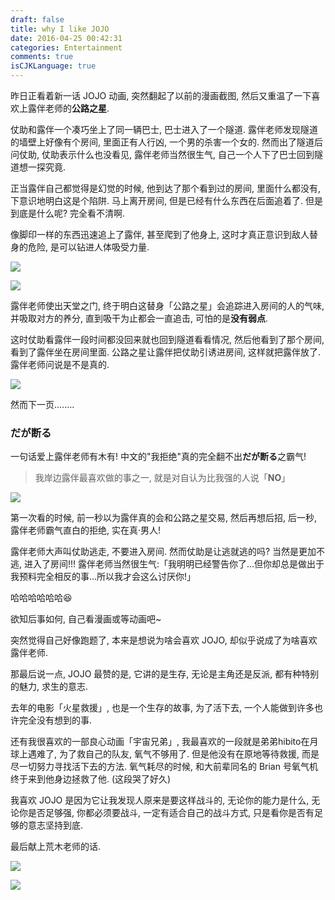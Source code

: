 ```yaml
---
draft: false
title: why I like JOJO
date: 2016-04-25 00:42:31
categories: Entertainment
comments: true
isCJKLanguage: true
---
```



昨日正看着新一话 JOJO 动画, 突然翻起了以前的漫画截图, 然后又重温了一下喜欢上露伴老师的**公路之星**.

仗助和露伴一个凑巧坐上了同一辆巴士, 巴士进入了一个隧道.
露伴老师发现隧道的墙壁上好像有个房间, 里面正有人行凶, 一个男的杀害一个女的.
然而出了隧道后问仗助, 仗助表示什么也没看见, 露伴老师当然很生气, 自己一个人下了巴士回到隧道想一探究竟.

正当露伴自己都觉得是幻觉的时候, 他到达了那个看到过的房间, 里面什么都没有, 下意识地明白这是个陷阱.
马上离开房间, 但是已经有什么东西在后面追着了. 但是到底是什么呢? 完全看不清啊.

像脚印一样的东西迅速追上了露伴, 甚至爬到了他身上, 这时才真正意识到敌人替身的危险, 是可以钻进人体吸受力量.

![](https://static.zhuzi.dev/2016/04/jojo-1.png)

![](https://static.zhuzi.dev/2016/04/jojo-2.png)

露伴老师使出天堂之门, 终于明白这替身「公路之星」会追踪进入房间的人的气味, 并吸取对方的养分,
直到吸干为止都会一直追击, 可怕的是**没有弱点**.

这时仗助看露伴一段时间都没回来就也回到隧道看看情况, 然后他看到了那个房间, 看到了露伴坐在房间里面.
公路之星让露伴把仗助引诱进房间, 这样就把露伴放了.
露伴老师问说是不是真的.

![](https://static.zhuzi.dev/2016/04/jojo-3.png)

然而下一页........

### **だが断る**

一句话爱上露伴老师有木有!
中文的"我拒绝"真的完全翻不出**だが断る**之霸气!

> 我岸边露伴最喜欢做的事之一, 就是对自认为比我强的人说「**NO**」

![](https://static.zhuzi.dev/2016/04/jojo-4.jpg)

第一次看的时候, 前一秒以为露伴真的会和公路之星交易, 然后再想后招,
后一秒, 露伴老师霸气直白的拒绝, 实在真·男人!

露伴老师大声叫仗助逃走, 不要进入房间. 然而仗助是让逃就逃的吗? 当然是更加不逃, 进入了房间!!!
露伴老师当然很生气:「我明明已经警告你了...但你却总是做出于我预料完全相反的事...所以我才会这么讨厌你!」

哈哈哈哈哈哈😆

欲知后事如何, 自己看漫画或等动画吧~

突然觉得自己好像跑题了, 本来是想说为啥会喜欢 JOJO, 却似乎说成了为啥喜欢露伴老师.

那最后说一点, JOJO 最赞的是, 它讲的是生存, 无论是主角还是反派, 都有种特别的魅力, 求生的意志.

去年的电影「火星救援」, 也是一个生存的故事, 为了活下去, 一个人能做到许多也许完全没有想到的事.

还有我很喜欢的一部良心动画「宇宙兄弟」, 我最喜欢的一段就是弟弟hibito在月球上遇难了, 为了救自己的队友, 氧气不够用了.
但是他没有在原地等待救援, 而是尽一切努力寻找活下去的方法.
氧气耗尽的时候, 和大前辈同名的 Brian 号氧气机终于来到他身边拯救了他. (这段哭了好久)

我喜欢 JOJO 是因为它让我发现人原来是要这样战斗的, 无论你的能力是什么, 无论你是否足够强, 你都必须要战斗, 一定有适合自己的战斗方式, 只是看你是否有足够的意志坚持到底.

最后献上荒木老师的话.

![](https://static.zhuzi.dev/2016/04/jojo-5.jpg)

![](https://static.zhuzi.dev/2016/04/jojo-6.jpg)
